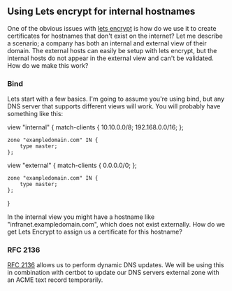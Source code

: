 ## Using Lets encrypt for internal hostnames

One of the obvious issues with [lets encrypt](https://letsencrypt.org/) is how do we use it to create certificates for hostnames that don't exist on the internet?  Let me describe a scenario; a company has both an internal and external view of their
domain. The external hosts can easily be setup with lets encrypt, but the internal hosts do not appear in the external view and can't be validated.  How do we make this work?  

### Bind

Lets start with a few basics. I'm going to assume you're using bind, but any DNS server that supports different views will work.  You will probably have something like this:

view "internal" {
	match-clients { 
		10.10.0.0/8;
		192.168.0.0/16;
	};

	zone "exampledomain.com" IN {
		type master;
	};

view "external" {
	match-clients {
		0.0.0.0/0;
	};

	zone "exampledomain.com" IN {
		type master;
	};
}

In the internal view you might have a hostname like "infranet.exampledomain.com", which does not exist externally.  How do we get Lets Encrypt to assign us a certificate for this hostname?

### RFC 2136

[RFC 2136](https://en.wikipedia.org/wiki/Dynamic_DNS) allows us to perform dynamic DNS updates.  We will be using this in combination with certbot to update our DNS servers external zone with an ACME text record temporarily.
